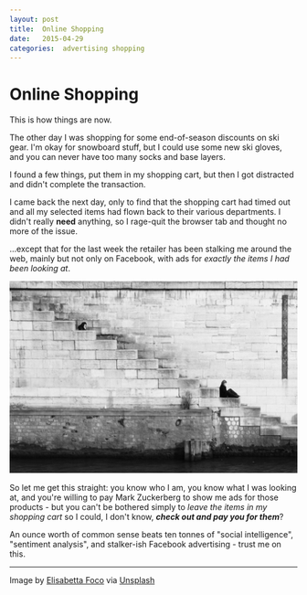 ```yaml
---
layout: post
title:  Online Shopping 
date:   2015-04-29 
categories:  advertising shopping 
---
```


# Online Shopping


This is how things are now. 

The other day I was shopping for some end-of-season discounts on ski gear. I'm okay for snowboard stuff, but I could use some new ski gloves, and you can never have too many socks and base layers. 

I found a few things, put them in my shopping cart, but then I got distracted and didn't complete the transaction. 

I came back the next day, only to find that the shopping cart had timed out and all my selected items had flown back to their various departments. I didn't really **need** anything, so I rage-quit the browser tab and thought no more of the issue. 

…except that for the last week the retailer has been stalking me around the web, mainly but not only on Facebook, with ads for *exactly the items I had been looking at*. 

 ![](/images/unknown_filename.268.jpeg) 

So let me get this straight: you know who I am, you know what I was looking at, and you're willing to pay Mark Zuckerberg to show me ads for those products - but you can't be bothered simply to *leave the items in my shopping cart* so I could, I don't know, ***check out and pay you for them***? 

An ounce worth of common sense beats ten tonnes of "social intelligence", "sentiment analysis", and stalker-ish Facebook advertising - trust me on this. 

***
Image by [Elisabetta Foco](www.flickr.com/photos/115954955@N07/) via [Unsplash](https://unsplash.com)

